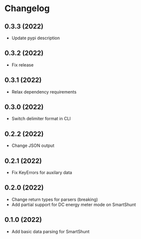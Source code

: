Changelog
=========

0.3.3 (2022)
------------------
- Update pypi description


0.3.2 (2022)
------------------
- Fix release


0.3.1 (2022)
------------------
- Relax dependency requirements


0.3.0 (2022)
------------------
- Switch delimiter format in CLI


0.2.2 (2022)
------------------
- Change JSON output


0.2.1 (2022)
------------------
- Fix KeyErrors for auxilary data


0.2.0 (2022)
------------------
- Change return types for parsers (breaking)
- Add partial support for DC energy meter mode on SmartShunt


0.1.0 (2022)
------------------
- Add basic data parsing for SmartShunt
